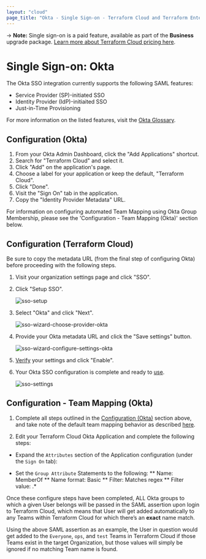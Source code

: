 ```yaml
---
layout: "cloud"
page_title: "Okta - Single Sign-on - Terraform Cloud and Terraform Enterprise"
---
```


-> **Note:** Single sign-on is a paid feature, available as part of the **Business** upgrade package. [Learn more about Terraform Cloud pricing here](https://www.hashicorp.com/products/terraform/pricing/).

# Single Sign-on: Okta

The Okta SSO integration currently supports the following SAML features:

- Service Provider (SP)-initiated SSO
- Identity Provider (IdP)-initiaited SSO
- Just-in-Time Provisioning

For more information on the listed features, visit the [Okta Glossary](https://help.okta.com/en/prod/Content/Topics/Reference/glossary.htm).

## Configuration (Okta)

1. From your Okta Admin Dashboard, click the "Add Applications" shortcut.
2. Search for "Terraform Cloud" and select it.
3. Click "Add" on the application's page.
4. Choose a label for your application or keep the default, "Terraform Cloud".
5. Click "Done".
6. Visit the "Sign On" tab in the application.
7. Copy the "Identity Provider Metadata" URL.

For information on configuring automated Team Mapping using Okta Group Membership, please see the 'Configuration - Team Mapping (Okta)' section below. 

## Configuration (Terraform Cloud)

Be sure to copy the metadata URL (from the final step of configuring Okta) before proceeding with the following steps.

1. Visit your organization settings page and click "SSO".

2. Click "Setup SSO".

    ![sso-setup](../images/sso/setup.png)

3. Select "Okta" and click "Next".

    ![sso-wizard-choose-provider-okta](../images/sso/wizard-choose-provider-okta.png)

4. Provide your Okta metadata URL and click the "Save settings" button.

    ![sso-wizard-configure-settings-okta](../images/sso/wizard-configure-settings-okta.png)

5. [Verify](./testing.html) your settings and click "Enable".

6. Your Okta SSO configuration is complete and ready to [use](../single-sign-on.html#using-sso).

    ![sso-settings](../images/sso/settings-okta.png)

## Configuration - Team Mapping (Okta)
1. Complete all steps outlined in the [Configuration (Okta)](okta.html#configuration-okta-) section above, and take note of the default team mapping behavior as described [here](../single-sign-on.html#managing-team-membership-through-sso).

2. Edit your Terraform Cloud Okta Application and complete the following steps:
* Expand the `Attributes` section of the Application configuration (under the `Sign On` tab):

* Set the `Group Attribute` Statements to the following:
** Name: MemberOf
** Name format: Basic
** Filter: Matches regex
** Filter value: .*

Once these configure steps have been completed, ALL Okta groups to which a given User belongs will be passed in the SAML assertion upon login to Terraform Cloud, which means that User will get added automatically to any Teams within Terraform Cloud for which there’s an **exact** name match.  

Using the above SAML assertion as an example, the User in question would get added to the `Everyone`, `ops`, and `test` Teams in Terraform Cloud if those Teams exist in the target Organization, but those values will simply be ignored if no matching Team name is found.
